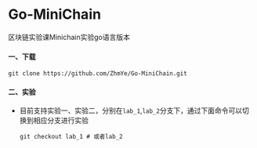 # Go-MiniChain
区块链实验课Minichain实验go语言版本

#### 一、下载

```
git clone https://github.com/ZhmYe/Go-MiniChain.git
```

#### 二、实验

- 目前支持实验一、实验二，分别在`lab_1`,`lab_2`分支下，通过下面命令可以切换到相应分支进行实验

  ```
  git checkout lab_1 # 或者lab_2
  ```

  
